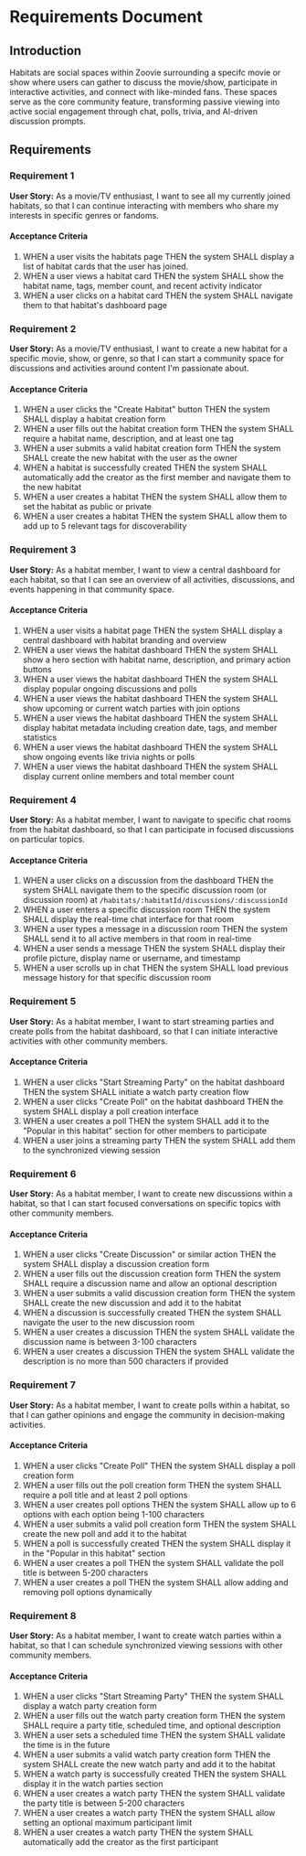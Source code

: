 # Requirements Document

## Introduction

Habitats are social spaces within Zoovie surrounding a specifc movie or show where users can gather to discuss the movie/show, participate in interactive activities, and connect with like-minded fans. These spaces serve as the core community feature, transforming passive viewing into active social engagement through chat, polls, trivia, and AI-driven discussion prompts.

## Requirements

### Requirement 1

**User Story:** As a movie/TV enthusiast, I want to see all my currently joined habitats, so that I can continue interacting with members who share my interests in specific genres or fandoms.

#### Acceptance Criteria

1. WHEN a user visits the habitats page THEN the system SHALL display a list of habitat cards that the user has joined.
2. WHEN a user views a habitat card THEN the system SHALL show the habitat name, tags, member count, and recent activity indicator
3. WHEN a user clicks on a habitat card THEN the system SHALL navigate them to that habitat's dashboard page

### Requirement 2

**User Story:** As a movie/TV enthusiast, I want to create a new habitat for a specific movie, show, or genre, so that I can start a community space for discussions and activities around content I'm passionate about.

#### Acceptance Criteria

1. WHEN a user clicks the "Create Habitat" button THEN the system SHALL display a habitat creation form
2. WHEN a user fills out the habitat creation form THEN the system SHALL require a habitat name, description, and at least one tag
3. WHEN a user submits a valid habitat creation form THEN the system SHALL create the new habitat with the user as the owner
4. WHEN a habitat is successfully created THEN the system SHALL automatically add the creator as the first member and navigate them to the new habitat
5. WHEN a user creates a habitat THEN the system SHALL allow them to set the habitat as public or private
6. WHEN a user creates a habitat THEN the system SHALL allow them to add up to 5 relevant tags for discoverability

### Requirement 3

**User Story:** As a habitat member, I want to view a central dashboard for each habitat, so that I can see an overview of all activities, discussions, and events happening in that community space.

#### Acceptance Criteria

1. WHEN a user visits a habitat page THEN the system SHALL display a central dashboard with habitat branding and overview
2. WHEN a user views the habitat dashboard THEN the system SHALL show a hero section with habitat name, description, and primary action buttons
3. WHEN a user views the habitat dashboard THEN the system SHALL display popular ongoing discussions and polls
4. WHEN a user views the habitat dashboard THEN the system SHALL show upcoming or current watch parties with join options
5. WHEN a user views the habitat dashboard THEN the system SHALL display habitat metadata including creation date, tags, and member statistics
6. WHEN a user views the habitat dashboard THEN the system SHALL show ongoing events like trivia nights or polls
7. WHEN a user views the habitat dashboard THEN the system SHALL display current online members and total member count

### Requirement 4

**User Story:** As a habitat member, I want to navigate to specific chat rooms from the habitat dashboard, so that I can participate in focused discussions on particular topics.

#### Acceptance Criteria

1. WHEN a user clicks on a discussion from the dashboard THEN the system SHALL navigate them to the specific discussion room (or discussion room) at `/habitats/:habitatId/discussions/:discussionId`
2. WHEN a user enters a specific discussion room THEN the system SHALL display the real-time chat interface for that room
3. WHEN a user types a message in a discussion room THEN the system SHALL send it to all active members in that room in real-time
4. WHEN a user sends a message THEN the system SHALL display their profile picture, display name or username, and timestamp
5. WHEN a user scrolls up in chat THEN the system SHALL load previous message history for that specific discussion room

### Requirement 5

**User Story:** As a habitat member, I want to start streaming parties and create polls from the habitat dashboard, so that I can initiate interactive activities with other community members.

#### Acceptance Criteria

1. WHEN a user clicks "Start Streaming Party" on the habitat dashboard THEN the system SHALL initiate a watch party creation flow
2. WHEN a user clicks "Create Poll" on the habitat dashboard THEN the system SHALL display a poll creation interface
3. WHEN a user creates a poll THEN the system SHALL add it to the "Popular in this habitat" section for other members to participate
4. WHEN a user joins a streaming party THEN the system SHALL add them to the synchronized viewing session

### Requirement 6

**User Story:** As a habitat member, I want to create new discussions within a habitat, so that I can start focused conversations on specific topics with other community members.

#### Acceptance Criteria

1. WHEN a user clicks "Create Discussion" or similar action THEN the system SHALL display a discussion creation form
2. WHEN a user fills out the discussion creation form THEN the system SHALL require a discussion name and allow an optional description
3. WHEN a user submits a valid discussion creation form THEN the system SHALL create the new discussion and add it to the habitat
4. WHEN a discussion is successfully created THEN the system SHALL navigate the user to the new discussion room
5. WHEN a user creates a discussion THEN the system SHALL validate the discussion name is between 3-100 characters
6. WHEN a user creates a discussion THEN the system SHALL validate the description is no more than 500 characters if provided

### Requirement 7

**User Story:** As a habitat member, I want to create polls within a habitat, so that I can gather opinions and engage the community in decision-making activities.

#### Acceptance Criteria

1. WHEN a user clicks "Create Poll" THEN the system SHALL display a poll creation form
2. WHEN a user fills out the poll creation form THEN the system SHALL require a poll title and at least 2 poll options
3. WHEN a user creates poll options THEN the system SHALL allow up to 6 options with each option being 1-100 characters
4. WHEN a user submits a valid poll creation form THEN the system SHALL create the new poll and add it to the habitat
5. WHEN a poll is successfully created THEN the system SHALL display it in the "Popular in this habitat" section
6. WHEN a user creates a poll THEN the system SHALL validate the poll title is between 5-200 characters
7. WHEN a user creates a poll THEN the system SHALL allow adding and removing poll options dynamically

### Requirement 8

**User Story:** As a habitat member, I want to create watch parties within a habitat, so that I can schedule synchronized viewing sessions with other community members.

#### Acceptance Criteria

1. WHEN a user clicks "Start Streaming Party" THEN the system SHALL display a watch party creation form
2. WHEN a user fills out the watch party creation form THEN the system SHALL require a party title, scheduled time, and optional description
3. WHEN a user sets a scheduled time THEN the system SHALL validate the time is in the future
4. WHEN a user submits a valid watch party creation form THEN the system SHALL create the new watch party and add it to the habitat
5. WHEN a watch party is successfully created THEN the system SHALL display it in the watch parties section
6. WHEN a user creates a watch party THEN the system SHALL validate the party title is between 5-200 characters
7. WHEN a user creates a watch party THEN the system SHALL allow setting an optional maximum participant limit
8. WHEN a user creates a watch party THEN the system SHALL automatically add the creator as the first participant
